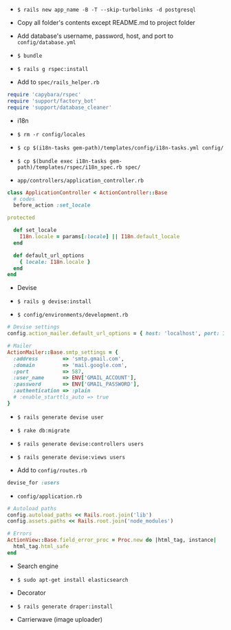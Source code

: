 * `$ rails new app_name -B -T --skip-turbolinks -d postgresql`

* Copy all folder's contents except README.md to project folder

* Add database's username, password, host, and port to `config/database.yml`

* `$ bundle`

* `$ rails g rspec:install`

* Add to `spec/rails_helper.rb`

```ruby
require 'capybara/rspec'
require 'support/factory_bot'
require 'support/database_cleaner'
```

* i18n

 * `$ rm -r config/locales`

 * `$ cp $(i18n-tasks gem-path)/templates/config/i18n-tasks.yml config/`

 * `$ cp $(bundle exec i18n-tasks gem-path)/templates/rspec/i18n_spec.rb spec/`

 * `app/controllers/application_controller.rb`

```ruby
class ApplicationController < ActionController::Base
  # codes
  before_action :set_locale

protected

  def set_locale
    I18n.locale = params[:locale] || I18n.default_locale
  end

  def default_url_options
    { locale: I18n.locale }
  end
end
```

* Devise

 * `$ rails g devise:install`

 * `$ config/environments/development.rb`

```ruby
# Devise settings
config.action_mailer.default_url_options = { host: 'localhost', port: 3000 }

# Mailer
ActionMailer::Base.smtp_settings = {
  :address        => 'smtp.gmail.com',
  :domain         => 'mail.google.com',
  :port           => 587,
  :user_name      => ENV['GMAIL_ACCOUNT'],
  :password       => ENV['GMAIL_PASSWORD'],
  :authentication => :plain
  # :enable_starttls_auto => true
}
```

 * `$ rails generate devise user`

 * `$ rake db:migrate`

 * `$ rails generate devise:controllers users`

 * `$ rails generate devise:views users`

 * Add to `config/routes.rb`

```ruby
devise_for :users
```

* `config/application.rb`

```ruby
# Autoload paths
config.autoload_paths << Rails.root.join('lib')
config.assets.paths << Rails.root.join('node_modules')

# Errors
ActionView::Base.field_error_proc = Proc.new do |html_tag, instance|
  html_tag.html_safe
end
```

* Search engine

 * `$ sudo apt-get install elasticsearch`

* Decorator

 * `$ rails generate draper:install`

* Carrierwave (image uploader)
